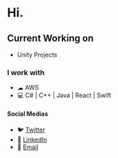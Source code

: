 # Hi.

## Current Working on
- Unity Projects

### I work with
- ☁  AWS 
- 💻 C# | C++ | Java | React | Swift

#### Social Medias
- 🐦 [Twitter](https://twitter.com/rainlink) 
- 💼 [LinkedIn](https://www.linkedin.com/in/oscar-1ms/) 
- 📧 [Email](mailto:blue@bluexguardian.com)
 

<!--
**blue-1ms/blue-1ms** is a ✨ _special_ ✨ repository because its `README.md` (this file) appears on your GitHub profile.
-->

